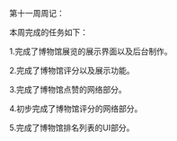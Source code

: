 第十一周周记：

本周完成的任务如下： 

1.完成了博物馆展览的展示界面以及后台制作。

2.完成了博物馆评分以及展示功能。

3.完成了博物馆点赞的网络部分。

4.初步完成了博物馆评分的网络部分。

5.完成了博物馆排名列表的UI部分。

